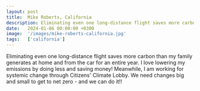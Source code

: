 ```yaml
---
layout: post
title:  Mike Roberts, California
description: Eliminating even one long-distance flight saves more carbon than my family generates at home and from the car for an entire year. I love lowering my e...
date:   2024-01-06 00:00:00 +0300
image:  '/images/mike-roberts-california.jpg'
tags:   ['california']
---
```

Eliminating even one long-distance flight saves more carbon than my family generates at home and from the car for an entire year. I love lowering my emissions by doing less and saving money! Meanwhile, I am working for systemic change through Citizens' Climate Lobby. We need changes big and small to get to net zero - and we can do it!!

